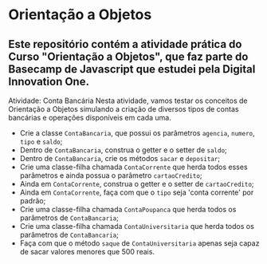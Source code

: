 # Orientação a Objetos

## Este repositório contém a atividade prática do Curso "Orientação a Objetos", que faz parte do Basecamp de Javascript que estudei pela Digital Innovation One.

Atividade: Conta Bancária
Nesta atividade, vamos testar os conceitos de Orientação a Objetos simulando a criação de diversos tipos de contas bancárias e operações disponíveis em cada uma.

<ul>
  <li>Crie a classe <code>ContaBancaria</code>, que possui os parâmetros <code>agencia</code>, <code>numero</code>, <code>tipo</code> e <code>saldo</code>;</li>
  <li>Dentro de <code>ContaBancaria</code>, construa o getter e o setter de <code>saldo</code>;</li>
  <li>Dentro de <code>ContaBancaria</code>, crie os métodos <code>sacar</code> e <code>depositar</code>;</li>
  <li>Crie uma classe-filha chamada <code>ContaCorrente</code> que herda todos esses parâmetros e ainda possua o parâmetro <code>cartaoCredito</code>;</li>
  <li>Ainda em <code>ContaCorrente</code>, construa o getter e o setter de <code>cartaoCredito</code>;</li>
  <li>Ainda em <code>ContaCorrente</code>, faça com que o <code>tipo</code> seja 'conta corrente' por padrão;</li>
  <li>Crie uma classe-filha chamada <code>ContaPoupanca</code> que herda todos os parâmetros de <code>ContaBancaria</code>;</li>
  <li>Crie uma classe-filha chamada <code>ContaUniversitaria</code> que herda todos os parâmetros de <code>ContaBancaria</code>;</li>
  <li>Faça com que o método <code>saque</code> de <code>ContaUniversitaria</code> apenas seja capaz de sacar valores menores que 500 reais.</li>
</ul>
